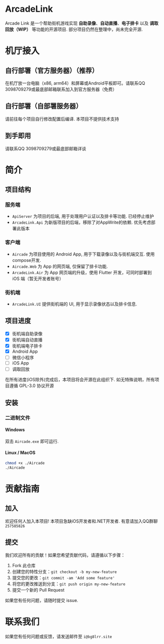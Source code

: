 # ArcadeLink

Arcade Link 是一个帮助街机游戏实现 **自助录像**、**自动直播**、**电子排卡** 以及 **调取回放（WIP）** 等功能的开源项目. 部分项目仍然在整理中，尚未完全开源.

# 机厅接入

## 自行部署（官方服务器）（推荐）

在机厅放一台电脑（x86, arm64）和屏幕或Android平板即可。请联系QQ 3098709279或最底部邮箱联系加入到官方服务器（免费）

## 自行部署（自部署服务器）

请前往每个项目自行修改配置后编译. 本项目不提供技术支持

## 到手即用

请联系QQ 3098709279或最底部邮箱详谈

# 简介

## 项目结构

### 服务端
- `ApiServer` 为项目的后端, 用于处理用户认证以及排卡等功能. 已经停止维护
- `ArcadeLink.Api` 为新版项目的后端，移除了对AppWrite的依赖. 优先考虑部署此版本

### 客户端
- `Aircade` 为项目使用的 Android App, 用于下载录像以及与街机端交互. 使用compose开发.
- `Aircade.Web` 为 App 的网页端, 仅保留了排卡功能.
- `ArcadeLink.Air` 为 App 网页端的升级，使用 Flutter 开发，可同时部署到 iOS 端（暂无开发者账号）

### 街机端
- `ArcadeLink.UI` 提供街机端的 UI, 用于显示录像状态以及排卡信息.

## 项目进度

- [x] 街机端自助录像
- [x] 街机端自动直播
- [x] 街机端电子排卡
- [x] Android App
- [ ] 微信小程序
- [ ] iOS App
- [ ] 调取回放

在所有进度(iOS除外)完成后，本项目将会开源在此组织下. 如无特殊说明，所有项目遵循 GPL-3.0 协议开源

## 安装

### 二进制文件

#### Windows

双击 `Aircade.exe` 即可运行.

#### Linux / MacOS

```bash
chmod +x ./Aircade
./Aircade
```

# 贡献指南

## 加入

欢迎任何人加入本项目! 本项目急缺iOS开发者和.NET开发者. 有意请加入QQ群聊 `257585826`

## 提交

我们欢迎所有的贡献！如果您希望贡献代码，请遵循以下步骤：

1. Fork 此仓库
2. 创建您的特性分支：`git checkout -b my-new-feature`
3. 提交您的更改：`git commit -am 'Add some feature'`
4. 将您的更改推送到分支：`git push origin my-new-feature`
5. 提交一个新的 Pull Request

如果您有任何问题，请随时提交 issue.

# 联系我们

如果您有任何问题或反馈，请发送邮件至 `i@bg8lrr.site`
